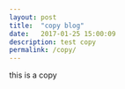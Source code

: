 ```yaml
---
layout: post
title:  "copy blog"
date:   2017-01-25 15:00:09 
description: test copy
permalink: /copy/
---
```



this is a copy
